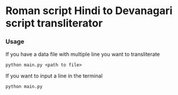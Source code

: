 # Roman script Hindi to Devanagari script transliterator

### Usage

If you have a data file with multiple line you want to transliterate 

`python main.py <path to file>`

If you want to input a line in the terminal

`python main.py`
